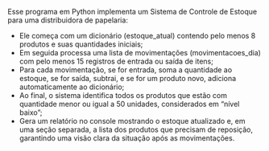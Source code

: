Esse programa em Python implementa um Sistema de Controle de Estoque para uma distribuidora de papelaria: 
- Ele começa com um dicionário (estoque_atual) contendo pelo menos 8 produtos e suas quantidades iniciais;
- Em seguida processa uma lista de movimentações (movimentacoes_dia) com pelo menos 15 registros de entrada ou saída de itens;
- Para cada movimentação, se for entrada, soma a quantidade ao estoque, se for saída, subtrai, e se for um produto novo, adiciona automaticamente ao dicionário;
- Ao final, o sistema identifica todos os produtos que estão com quantidade menor ou igual a 50 unidades, considerados em “nível baixo”;
- Gera um relatório no console mostrando o estoque atualizado e, em uma seção separada, a lista dos produtos que precisam de reposição, garantindo uma visão clara da situação após as movimentações.
